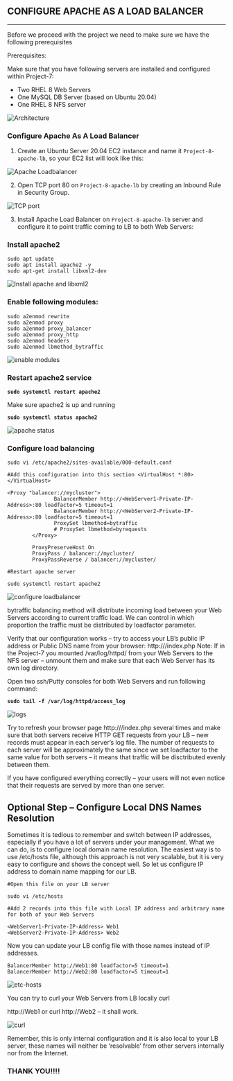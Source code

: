 ## CONFIGURE APACHE AS A LOAD BALANCER
---

Before we proceed with the project we need to make sure we have the following prerequisites

Prerequisites:

Make sure that you have following servers are installed and configured within Project-7:

* Two RHEL 8 Web Servers
* One MySQL DB Server (based on Ubuntu 20.04)
* One RHEL 8 NFS server

![Architecture](./Images/architecture%20for%20project%208.PNG)

### Configure Apache As A Load Balancer

1. Create an Ubuntu Server 20.04 EC2 instance and name it `Project-8-apache-lb`, so your EC2 list will look like this:

![Apache Loadbalancer](./Images/apache%20load-balancer%20instance.PNG)


2. Open TCP port 80 on `Project-8-apache-lb` by creating an Inbound Rule in Security Group.

![TCP port](./Images/TCp%20port%2080.PNG)

3. Install Apache Load Balancer on `Project-8-apache-lb` server and configure it to point traffic coming to LB to both Web Servers:

### Install apache2
```
sudo apt update
sudo apt install apache2 -y
sudo apt-get install libxml2-dev
```
![Install apache and libxml2](./Images/apache%20install%20and%20libxml2.PNG)

### Enable following modules:
```
sudo a2enmod rewrite
sudo a2enmod proxy
sudo a2enmod proxy_balancer
sudo a2enmod proxy_http
sudo a2enmod headers
sudo a2enmod lbmethod_bytraffic
```
![enable modules](./Images/Enable%20modules.PNG)

### Restart apache2 service

**`sudo systemctl restart apache2`**

Make sure apache2 is up and running

**`sudo systemctl status apache2`**

![apache status](./Images/apache2%20running.PNG)

### Configure load balancing

```
sudo vi /etc/apache2/sites-available/000-default.conf

#Add this configuration into this section <VirtualHost *:80>  </VirtualHost>

<Proxy "balancer://mycluster">
               BalancerMember http://<WebServer1-Private-IP-Address>:80 loadfactor=5 timeout=1
               BalancerMember http://<WebServer2-Private-IP-Address>:80 loadfactor=5 timeout=1
               ProxySet lbmethod=bytraffic
               # ProxySet lbmethod=byrequests
        </Proxy>

        ProxyPreserveHost On
        ProxyPass / balancer://mycluster/
        ProxyPassReverse / balancer://mycluster/

#Restart apache server

sudo systemctl restart apache2
```

![configure loadbalancer](./Images/configure%20loadbalancer.PNG)


bytraffic balancing method will distribute incoming load between your Web Servers according to current traffic load. We can control in which proportion the traffic must be distributed by loadfactor parameter.


Verify that our configuration works – try to access your LB’s public IP address or Public DNS name from your browser:
http://<Load-Balancer-Public-IP-Address-or-Public-DNS-Name>/index.php
Note: If in the Project-7 you mounted /var/log/httpd/ from your Web Servers to the NFS server – unmount them and make sure that each Web Server has its own log directory.

Open two ssh/Putty consoles for both Web Servers and run following command:

**`sudo tail -f /var/log/httpd/access_log`**

![logs](./Images/logs.PNG)

Try to refresh your browser page http://<Load-Balancer-Public-IP-Address-or-Public-DNS-Name>/index.php several times and make sure that both servers receive HTTP GET requests from your LB – new records must appear in each server’s log file. The number of requests to each server will be approximately the same since we set loadfactor to the same value for both servers – it means that traffic will be disctributed evenly between them.


If you have configured everything correctly – your users will not even notice that their requests are served by more than one server.



## Optional Step – Configure Local DNS Names Resolution

Sometimes it is tedious to remember and switch between IP addresses, especially if you have a lot of servers under your management.
What we can do, is to configure local domain name resolution. The easiest way is to use /etc/hosts file, although this approach is not very scalable, but it is very easy to configure and shows the concept well. So let us configure IP address to domain name mapping for our LB.

```
#Open this file on your LB server

sudo vi /etc/hosts

#Add 2 records into this file with Local IP address and arbitrary name for both of your Web Servers

<WebServer1-Private-IP-Address> Web1
<WebServer2-Private-IP-Address> Web2
```


Now you can update your LB config file with those names instead of IP addresses.

```
BalancerMember http://Web1:80 loadfactor=5 timeout=1
BalancerMember http://Web2:80 loadfactor=5 timeout=1
```
![etc-hosts](./Images/sudo%20vi%20etc-hosts.PNG)

You can try to curl your Web Servers from LB locally curl

 http://Web1 or curl http://Web2 – it shall work.

![curl](./Images/curl%20web2.PNG)

Remember, this is only internal configuration and it is also local to your LB server, these names will neither be ‘resolvable’ from other servers internally nor from the Internet.

### THANK YOU!!!!